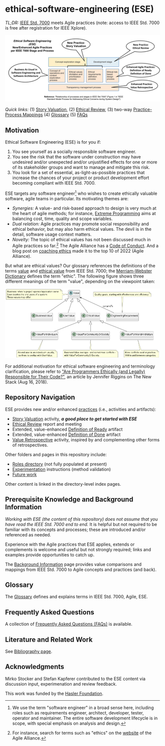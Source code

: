 # ethical-software-engineering (ESE)
*TL;DR:* [IEEE Std. 7000](https://ieeexplore.ieee.org/document/9536679) meets Agile practices
(note: access to IEEE Std. 7000 is free after registration for IEEE Xplore).

![Agile and ESE Practices per IEEE 7000 stage and phase](/images/ESE-OverlayIEEE7000.png)

*Quick links:* (1) [Story Valuation](./practices/ESE-StoryValuation.md), (2) [Ethical Review](./practices/ESE-EthicalReview.md), (3) two-way [Practice-Process Mappings](./ESE-BackgroundInformation.md#from-agile-practices-to-ieee-std-7000-concepts) (4) [Glossary](ESE-Glossary.md) (5) [FAQs](ESE-FAQ.md)

## Motivation

Ethical Software Engineering (ESE) is for you if: 

1. You see yourself as a socially responsible software engineer. <!--, not just a "code monkey".[^1] -->
2. You see the risk that the software under construction may have undesired and/or unexpected and/or unjustified effects for one or more of its stakeholder groups and want to manage and mitigate this risk.  
3. You look for a set of essential, as-light-as-possible practices that increase the chances of your project or product development effort becoming compliant with IEEE Std. 7000. 

<!-- [^1]: "Code monkey" is a term used by Martin Fowler in presentations on the topic. We use it here under the assumption that monkeys will not feel discriminated by this term. -->

ESE targets any software engineer[^2] who wishes to create ethically valuable software, agile teams in particular. Its motivating themes are:

* *Synergies:* A value- and risk-based approach to design is very much at the heart of agile methods; for instance, [Extreme Programming](https://www.agilealliance.org/glossary/xp) aims at balancing cost, time, quality and scope variables. <!-- Sources: "Extreme Programming Explained" by Kent Beck and the "iron cross" discussion in "Clean Agile" by Robert C. Martin -->  
* *Dual relation:* Agile practices may promote social responsibility and ethical behavior, but may also harm ethical values. The devil is in the detail, software usage context matters. 
* *Novelty:* The topic of ethical values has not been discussed much in Agile practices so far.[^3] The Agile Alliance has a [Code of Conduct](https://www.agilealliance.org/code-of-conduct/). And a blog post on [coaching ethics](https://www.agilealliance.org/identifying-a-code-of-ethical-conduct-for-agile-coaching/) made it to the top 10 of 2022 (Agile Alliance).

[^2]: We use the term "software engineer" in a broad sense here, including roles such as requirements engineer, architect, developer, tester, operator and maintainer. The entire software development lifecycle is in scope, with special emphasis on analysis and design.
 
[^3]: For instance, search for terms such as "ethics" on the [website](https://www.agilealliance.org/) of the Agile Alliance.

But what are ethical values? Our glossary references the definitions of the terms [value](/ESE-Glossary.md#value) and [ethical value](/ESE-Glossary.md#ethical-value) from IEEE Std. 7000; the [Merriam-Webster Dictionary](https://www.merriam-webster.com/dictionary/ethic) defines the term "ethic".
The following figure shows three different meanings of the term "value", depending on the viewpoint taken:

![](/images/ESE-ValueHierarchy.png)

For additional motivation for ethical software engineering and terminology clarification, please refer to ["Are Programmers Ethically (and Legally) Responsible for Their Code?"](https://thenewstack.io/are-programmers-ethically-and-legally-responsible-for-their-code/), an article by Jennifer Riggins on The New Stack (Aug 16, 2018).


## Repository Navigation 

ESE provides new and/or enhanced [practices](./practices/) (i.e., activities and artifacts):

* [Story Valuation](./practices/ESE-StoryValuation.md) activity, ***a good place to get started with ESE***
* [Ethical Review](./practices/ESE-EthicalReview.md) report and meeting
* Extended, value-enhanced [Definition of Ready](./practices/ESE-DefinitionOfReady.md) artifact
* Extended, value-enhanced [Definition of Done](./practices/ESE-DefinitionOfDone.md) artifact
* [Value Retrospective](./practices/ESE-ValueRetrospective.md) activity, inspired by and complementing other forms of retrospectives.

Other folders and pages in this repository include:

* [Roles directory](/roles) (not fully populated at present)
* [Experimentation](/experimentation) instructions (method validation)
* [Future work](/ESE-FutureWork.md)

Other content is linked in the directory-level index pages.


## Prerequisite Knowledge and Background Information

*Working with ESE (the content of this repository) does not assume that you have read the IEEE Std. 7000 end to end.* It is helpful but not required to be familiar with its concepts and processes; these are introduced and/or referenced as needed. 

Experience with the Agile practices that ESE applies, extends or complements is welcome and useful but not strongly required; links and examples provide opportunities to catch up.

The [Background Information](ESE-BackgroundInformation.md) page provides value comparisons and mappings from IEEE Std. 7000 to Agile concepts and practices (and back).


## Glossary

The [Glossary](ESE-Glossary.md) defines and explains terms in IEEE Std. 7000, Agile, ESE.


## Frequently Asked Questions

A collection of [Frequently Asked Questions (FAQs)](ESE-FAQ.md) is available.


## Literature and Related Work

See [Bibliography page](ESE-Literature.md).


## Acknowledgments

Mirko Stocker and Stefan Kapferer contributed to the ESE content via discussion input, experimenation and review feedback. 

This work was funded by the [Hasler Foundation](https://haslerstiftung.ch/en/welcome-to-the-hasler-foundation/).
